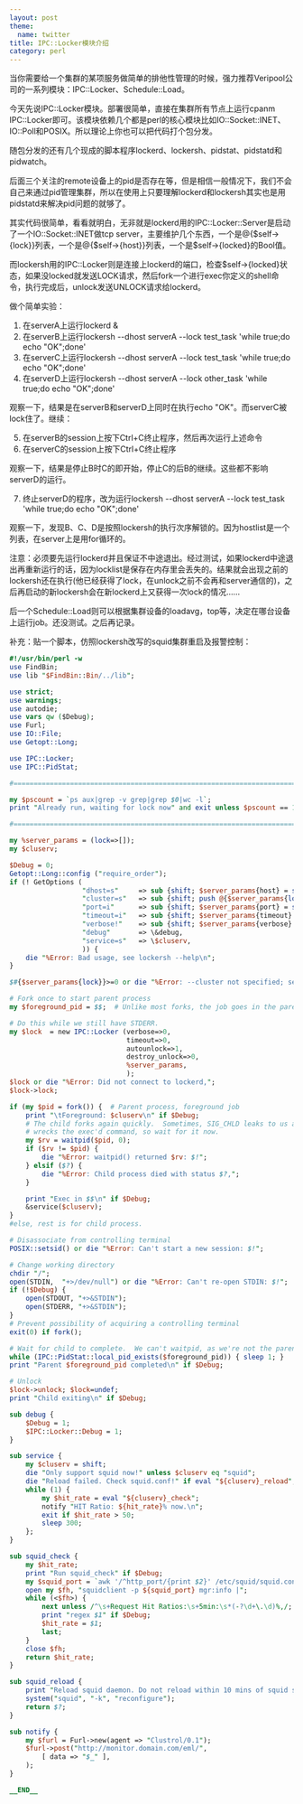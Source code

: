 ```yaml
---
layout: post
theme:
  name: twitter
title: IPC::Locker模块介绍
category: perl
---
```

当你需要给一个集群的某项服务做简单的排他性管理的时候，强力推荐Veripool公司的一系列模块：IPC::Locker、Schedule::Load。

今天先说IPC::Locker模块。部署很简单，直接在集群所有节点上运行cpanm IPC::Locker即可。该模块依赖几个都是perl的核心模块比如IO::Socket::INET、IO::Poll和POSIX。所以理论上你也可以把代码打个包分发。

随包分发的还有几个现成的脚本程序lockerd、lockersh、pidstat、pidstatd和pidwatch。

后面三个关注的remote设备上的pid是否存在等，但是相信一般情况下，我们不会自己来通过pid管理集群，所以在使用上只要理解lockerd和lockersh其实也是用pidstatd来解决pid问题的就够了。

其实代码很简单，看看就明白，无非就是lockerd用的IPC::Locker::Server是启动了一个IO::Socket::INET做tcp server，主要维护几个东西，一个是@{$self->{lock}}列表，一个是@{$self->{host}}列表，一个是$self->{locked}的Bool值。

而lockersh用的IPC::Locker则是连接上lockerd的端口，检查$self->{locked}状态，如果没locked就发送LOCK请求，然后fork一个进行exec你定义的shell命令，执行完成后，unlock发送UNLOCK请求给lockerd。

做个简单实验：

1. 在serverA上运行lockerd &     
2. 在serverB上运行lockersh --dhost serverA --lock test_task 'while true;do echo "OK";done'
3. 在serverC上运行lockersh --dhost serverA --lock test_task 'while true;do echo "OK";done'
4. 在serverD上运行lockersh --dhost serverA --lock other_task 'while true;do echo "OK";done'

观察一下，结果是在serverB和serverD上同时在执行echo "OK"。而serverC被lock住了。继续：

5. 在serverB的session上按下Ctrl+C终止程序，然后再次运行上述命令
6. 在serverC的session上按下Ctrl+C终止程序

观察一下，结果是停止B时C的即开始，停止C的后B的继续。这些都不影响serverD的运行。

7. 终止serverD的程序，改为运行lockersh --dhost serverA --lock test_task 'while true;do echo "OK";done'

观察一下，发现B、C、D是按照lockersh的执行次序解锁的。因为hostlist是一个列表，在server上是用for循环的。

注意：必须要先运行lockerd并且保证不中途退出。经过测试，如果lockerd中途退出再重新运行的话，因为locklist是保存在内存里会丢失的。结果就会出现之前的lockersh还在执行(他已经获得了lock，在unlock之前不会再和server通信的)，之后再启动的新lockersh会在新lockerd上又获得一次lock的情况……

后一个Schedule::Load则可以根据集群设备的loadavg，top等，决定在哪台设备上运行job。还没测试。之后再记录。

补充：贴一个脚本，仿照lockersh改写的squid集群重启及报警控制：
```perl
#!/usr/bin/perl -w
use FindBin;
use lib "$FindBin::Bin/../lib";

use strict;
use warnings;
use autodie;
use vars qw ($Debug);
use Furl;
use IO::File;
use Getopt::Long;

use IPC::Locker;
use IPC::PidStat;

#======================================================================

my $pscount = `ps aux|grep -v grep|grep $0|wc -l`;
print "Already run, waiting for lock now" and exit unless $pscount == 1;

#======================================================================

my %server_params = (lock=>[]);
my $cluserv;

$Debug = 0;
Getopt::Long::config ("require_order");
if (! GetOptions (
                  "dhost=s"     => sub {shift; $server_params{host} = shift;},
                  "cluster=s"   => sub {shift; push @{$server_params{lock}}, split(':',shift);},
                  "port=i"      => sub {shift; $server_params{port} = shift;},
                  "timeout=i"   => sub {shift; $server_params{timeout} = shift;},
                  "verbose!"    => sub {shift; $server_params{verbose} = shift;},
                  "debug"       => \&debug,
                  "service=s"   => \$cluserv,
                  )) {
    die "%Error: Bad usage, see lockersh --help\n";
}

$#{$server_params{lock}}>=0 or die "%Error: --cluster not specified; see lockersh --help\n";

# Fork once to start parent process
my $foreground_pid = $$;  # Unlike most forks, the job goes in the parent

# Do this while we still have STDERR.
my $lock  = new IPC::Locker (verbose=>0,
                             timeout=>0,
                             autounlock=>1,
                             destroy_unlock=>0,
                             %server_params,
                             );
$lock or die "%Error: Did not connect to lockerd,";
$lock->lock;

if (my $pid = fork()) {  # Parent process, foreground job
    print "\tForeground: $cluserv\n" if $Debug;
    # The child forks again quickly.  Sometimes, SIG_CHLD leaks to us and
    # wrecks the exec'd command, so wait for it now.
    my $rv = waitpid($pid, 0);
    if ($rv != $pid) {
        die "%Error: waitpid() returned $rv: $!";
    } elsif ($?) {
        die "%Error: Child process died with status $?,";
    }

    print "Exec in $$\n" if $Debug;
    &service($cluserv);
}
#else, rest is for child process.

# Disassociate from controlling terminal
POSIX::setsid() or die "%Error: Can't start a new session: $!";

# Change working directory
chdir "/";
open(STDIN,  "+>/dev/null") or die "%Error: Can't re-open STDIN: $!";
if (!$Debug) {
    open(STDOUT, "+>&STDIN");
    open(STDERR, "+>&STDIN");
}
# Prevent possibility of acquiring a controlling terminal
exit(0) if fork();

# Wait for child to complete.  We can't waitpid, as we're not the parent
while (IPC::PidStat::local_pid_exists($foreground_pid)) { sleep 1; }
print "Parent $foreground_pid completed\n" if $Debug;

# Unlock
$lock->unlock; $lock=undef;
print "Child exiting\n" if $Debug;

sub debug {
    $Debug = 1;
    $IPC::Locker::Debug = 1;
}

sub service {
    my $cluserv = shift;
    die "Only support squid now!" unless $cluserv eq "squid";
    die "Reload failed. Check squid.conf!" if eval "${cluserv}_reload";
    while (1) {
        my $hit_rate = eval "${cluserv}_check";
        notify "HIT Ratio: ${hit_rate}% now.\n";
        exit if $hit_rate > 50;
        sleep 300;
    };
}

sub squid_check {
    my $hit_rate;
    print "Run squid_check" if $Debug;
    my $squid_port = `awk '/^http_port/{print $2}' /etc/squid/squid.conf`;
    open my $fh, "squidclient -p ${squid_port} mgr:info |";
    while (<$fh>) {
        next unless /^\s+Request Hit Ratios:\s+5min:\s*(-?\d+\.\d)%,/;
        print "regex $1" if $Debug;
        $hit_rate = $1;
        last;
    }
    close $fh;
    return $hit_rate;
}

sub squid_reload {
    print "Reload squid daemon. Do not reload within 10 mins of squid start" if $Debug;
    system("squid", "-k", "reconfigure");
    return $?;
}

sub notify {
    my $furl = Furl->new(agent => "Clustrol/0.1");
    $furl->post("http://monitor.domain.com/eml/",
        [ data => "$_" ],
    );
}

__END__
```
